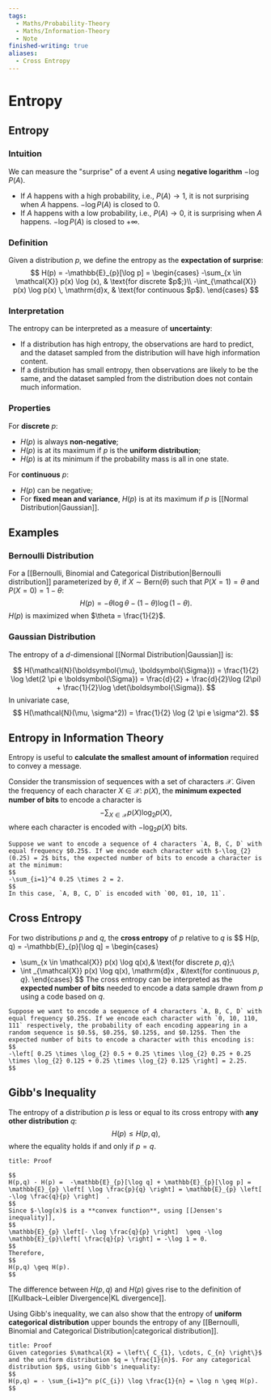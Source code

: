 ```yaml
---
tags:
  - Maths/Probability-Theory
  - Maths/Information-Theory
  - Note
finished-writing: true
aliases:
  - Cross Entropy
---
```

# Entropy

## Entropy

### Intuition

We can measure the "surprise" of a event $A$ using **negative logarithm** $-\log P(A)$.
- If $A$ happens with a high probability, i.e., $P(A) \to 1$, it is not surprising when $A$ happens. $-\log P(A)$ is closed to $0$.
- If $A$ happens with a low probability, i.e., $P(A) \to 0$, it is surprising when $A$ happens. $-\log P(A)$ is closed to $+\infty$.

### Definition
Given a distribution $p$, we define the entropy as the **expectation of surprise**:
$$
H(p) = -\mathbb{E}_{p}[\log p] = \begin{cases}
-\sum_{x \in \mathcal{X}} p(x) \log (x), & \text{for discrete $p$;}\\
-\int_{\mathcal{X}} p(x) \log p(x) \, \mathrm{d}x, & \text{for continuous $p$}.
\end{cases}
$$

### Interpretation

The entropy can be interpreted as a measure of **uncertainty**:
- If a distribution has high entropy, the observations are hard to predict, and the dataset sampled from the distribution will have high information content.
- If a distribution has small entropy, then observations are likely to be the same, and the dataset sampled from the distribution does not contain much information.

### Properties
For **discrete** $p$:
- $H(p)$ is always **non-negative**;
- $H(p)$ is at its maximum if $p$ is the **uniform distribution**;
- $H(p)$ is at its minimum if the probability mass is all in one state.

For **continuous** $p$:
- $H(p)$ can be negative;
- For **fixed mean and variance**, $H(p)$ is at its maximum if $p$ is [[Normal Distribution|Gaussian]].

## Examples

### Bernoulli Distribution

For a [[Bernoulli, Binomial and Categorical Distribution|Bernoulli distribution]] parameterized by $\theta$, if $X \sim \text{Bern}(\theta)$ such that $P(X = 1) = \theta$ and $P(X = 0) = 1 - \theta$:
$$
H(p) = -\theta \log \theta - (1- \theta) \log (1 - \theta).
$$
$H(p)$ is maximized when $\theta = \frac{1}{2}$.

### Gaussian Distribution

The entropy of a $d$-dimensional [[Normal Distribution|Gaussian]] is:

$$
H(\mathcal{N}(\boldsymbol{\mu}, \boldsymbol{\Sigma})) = \frac{1}{2} \log \det(2 \pi e \boldsymbol{\Sigma}) = \frac{d}{2} + \frac{d}{2}\log (2\pi) + \frac{1}{2}\log \det(\boldsymbol{\Sigma}).
$$
In univariate case,
$$
H(\mathcal{N}(\mu, \sigma^2)) = \frac{1}{2} \log (2 \pi e \sigma^2).
$$

## Entropy in Information Theory

Entropy is useful to **calculate the smallest amount of information** required to convey a message.

Consider the transmission of sequences with a set of characters $\mathcal{X}$. Given the frequency of each character $X \in \mathcal{X}$: $p(X)$, the **minimum expected number of bits** to encode a character is
$$
-\sum_{X \in \mathcal{X}} p(X)\log_{2}p(X),
$$
where each character is encoded with $-\log_{2} p(X)$ bits.

```ad-example
Suppose we want to encode a sequence of 4 characters `A, B, C, D` with equal frequency $0.25$. If we encode each character with $-\log_{2}(0.25) = 2$ bits, the expected number of bits to encode a character is at the minimum:
$$
-\sum_{i=1}^4 0.25 \times 2 = 2.
$$
In this case, `A, B, C, D` is encoded with `00, 01, 10, 11`.
```

## Cross Entropy

For two distributions $p$ and $q$, the **cross entropy** of $p$ relative to $q$ is
$$
H(p, q) = -\mathbb{E}_{p}[\log q] = \begin{cases}
- \sum_{x \in \mathcal{X}} p(x) \log q(x),& \text{for discrete $p,q$};\\
- \int _{\mathcal{X}}  p(x) \log q(x)\, \mathrm{d}x , &\text{for continuous $p,q$}.
\end{cases}
$$
The cross entropy can be interpreted as the **expected number of bits** needed to encode a data sample drawn from $p$ using a code based on $q$.

```ad-example
Suppose we want to encode a sequence of 4 characters `A, B, C, D` with equal frequency $0.25$. If we encode each character with `0, 10, 110, 111` respectively, the probability of each encoding appearing in a random sequence is $0.5$, $0.25$, $0.125$, and $0.125$. Then the expected number of bits to encode a character with this encoding is:
$$
-\left[ 0.25 \times \log_{2} 0.5 + 0.25 \times \log_{2} 0.25 + 0.25 \times \log_{2} 0.125 + 0.25 \times \log_{2} 0.125 \right] = 2.25. 
$$
```

## Gibb's Inequality

The entropy of a distribution $p$ is less or equal to its cross entropy with **any other distribution** $q$:
$$
H(p) \leq H(p, q),
$$
where the equality holds if and only if $p =q$.

```ad-done
title: Proof

$$
H(p,q) - H(p) =  -\mathbb{E}_{p}[\log q] + \mathbb{E}_{p}[\log p] = \mathbb{E}_{p} \left[ \log \frac{p}{q} \right] = \mathbb{E}_{p} \left[ -\log \frac{q}{p} \right]  .
$$
Since $-\log(x)$ is a **convex function**, using [[Jensen's inequality]],
$$
\mathbb{E}_{p} \left[- \log \frac{q}{p} \right]  \geq -\log \mathbb{E}_{p}\left[ \frac{q}{p} \right] = -\log 1 = 0.
$$
Therefore,
$$
H(p,q) \geq H(p).
$$
```

The difference between $H(p,q)$ and $H(p)$ gives rise to the definition of [[Kullback–Leibler Divergence|KL divergence]].

Using Gibb's inequality, we can also show that the entropy of **uniform categorical distribution** upper bounds the entropy of any [[Bernoulli, Binomial and Categorical Distribution|categorical distribution]].
```ad-done
title: Proof
Given categories $\mathcal{X} = \left\{ C_{1}, \cdots, C_{n} \right\}$ and the uniform distribution $q = \frac{1}{n}$. For any categorical distribution $p$, using Gibb's inequality:
$$
H(p,q) = - \sum_{i=1}^n p(C_{i}) \log \frac{1}{n} = \log n \geq H(p).
$$
```
